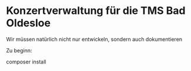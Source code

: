 # Konzertverwaltung für die TMS Bad Oldesloe
Wir müssen natürlich nicht nur entwickeln, sondern auch dokumentieren

Zu beginn:

composer install 